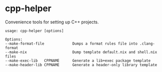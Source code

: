 # cpp-helper

Convenience tools for setting up C++ projects.

```
usage: cpp-helper [options]

Options:
--make-format-file             Dumps a format rules file into .clang-format
--make-nix                     Dump template default.nix and shell.nix files
--make-exec-lib   CPPNAME      Generate a lib+exec package template
--make-header-lib CPPNAME      Generate a header-only library template
```

